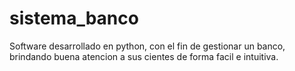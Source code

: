 # sistema_banco
Software desarrollado en python, con el fin de gestionar un banco, brindando buena atencion a sus cientes de forma facil e intuitiva.
